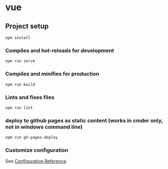 # vue

## Project setup
```
npm install
```

### Compiles and hot-reloads for development
```
npm run serve
```

### Compiles and minifies for production
```
npm run build
```

### Lints and fixes files
```
npm run lint
```
### deploy to github pages as static content (works in cmder only, not in windows command line)
```
npm run gh-pages-deploy
```

  
### Customize configuration
See [Configuration Reference](https://cli.vuejs.org/config/).
